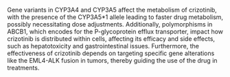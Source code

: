 Gene variants in CYP3A4 and CYP3A5 affect the metabolism of crizotinib, with the presence of the CYP3A5*1 allele leading to faster drug metabolism, possibly necessitating dose adjustments. Additionally, polymorphisms in ABCB1, which encodes for the P-glycoprotein efflux transporter, impact how crizotinib is distributed within cells, affecting its efficacy and side effects, such as hepatotoxicity and gastrointestinal issues. Furthermore, the effectiveness of crizotinib depends on targeting specific gene alterations like the EML4-ALK fusion in tumors, thereby guiding the use of the drug in treatments.